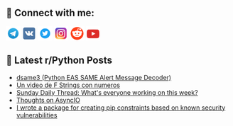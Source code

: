 ## 🔎 Connect with me:
[<img src="https://github.com/bullbesh/bullbesh/blob/main/images/Telegram.png" width="32" height="32" />](https://t.me/bullbesh)
[<img src="https://github.com/bullbesh/bullbesh/blob/main/images/VK.png" width="32" height="32" />](https://vk.com/bullbesh)
[<img src="https://github.com/bullbesh/bullbesh/blob/main/images/Twitter.png" width="32" height="32" />](https://twitter.com/bullbesh1)
[<img src="https://github.com/bullbesh/bullbesh/blob/main/images/Instagram.png" width="32" height="32" />](https://www.instagram.com/bullbesh)
[<img src="https://github.com/bullbesh/bullbesh/blob/main/images/Reddit.png" width="32" height="32" />](https://www.reddit.com/user/bullbesh)
[<img src="https://github.com/bullbesh/bullbesh/blob/main/images/YouTube.png" width="32" height="32" />](https://www.youtube.com/channel/UCtfjRs6uzgq5mfm8S06WTcg)

## 📕 Latest r/Python Posts
<!-- BLOG-POST-LIST:START -->
- [dsame3 &lpar;Python EAS SAME Alert Message Decoder&rpar;](https://www.reddit.com/r/Python/comments/146is8e/dsame3_python_eas_same_alert_message_decoder/)
- [Un video de F Strings con numeros](https://www.reddit.com/r/Python/comments/146gx9e/un_video_de_f_strings_con_numeros/)
- [Sunday Daily Thread: What&#39;s everyone working on this week?](https://www.reddit.com/r/Python/comments/146f43c/sunday_daily_thread_whats_everyone_working_on/)
- [Thoughts on AsyncIO](https://www.reddit.com/r/Python/comments/146elqk/thoughts_on_asyncio/)
- [I wrote a package for creating pip constraints based on known security vulnerabilities](https://www.reddit.com/r/Python/comments/146dq8d/i_wrote_a_package_for_creating_pip_constraints/)
<!-- BLOG-POST-LIST:END -->
